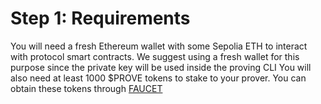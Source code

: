 # Step 1: Requirements
You will need a fresh Ethereum wallet with some Sepolia ETH to interact with protocol smart contracts. We suggest using a fresh wallet for this purpose since the private key will be used inside the proving CLI
You will also need at least 1000 $PROVE tokens to stake to your prover. You can obtain these tokens through [FAUCET](https://docs.google.com/forms/d/e/1FAIpQLSfgTpBL_wMWyyoxT6LxuMhiu-bex0cBg9kRTmxoKw3XOluOCA/viewform)
